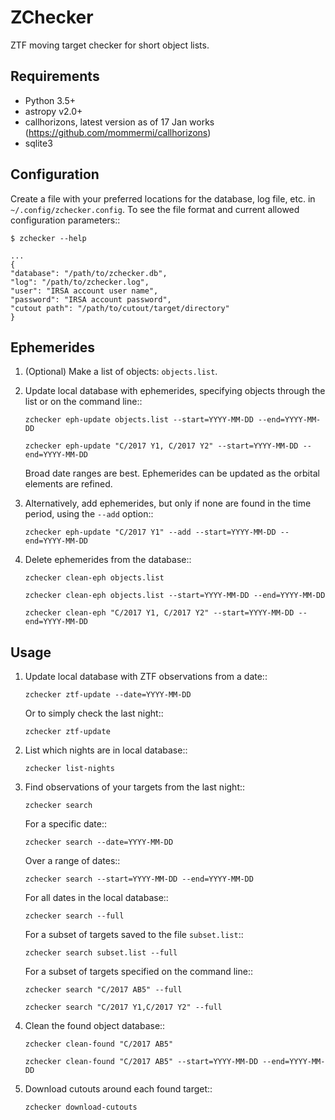 # ZChecker
ZTF moving target checker for short object lists.

## Requirements

* Python 3.5+
* astropy v2.0+
* callhorizons, latest version as of 17 Jan works (https://github.com/mommermi/callhorizons)
* sqlite3

## Configuration

Create a file with your preferred locations for the database, log
file, etc. in `~/.config/zchecker.config`.  To see the file format and
current allowed configuration parameters::

  ```
$ zchecker --help
  
...
{
  "database": "/path/to/zchecker.db",
  "log": "/path/to/zchecker.log",
  "user": "IRSA account user name",
  "password": "IRSA account password",
  "cutout path": "/path/to/cutout/target/directory"
}

```

## Ephemerides

1. (Optional) Make a list of objects: `objects.list`.

1. Update local database with ephemerides, specifying objects through
   the list or on the command line::

     `zchecker eph-update objects.list --start=YYYY-MM-DD --end=YYYY-MM-DD` 

     `zchecker eph-update "C/2017 Y1, C/2017 Y2" --start=YYYY-MM-DD --end=YYYY-MM-DD`

   Broad date ranges are best.  Ephemerides can be updated as the
   orbital elements are refined.
	 
1. Alternatively, add ephemerides, but only if none are found in the
   time period, using the `--add` option::

     `zchecker eph-update "C/2017 Y1" --add --start=YYYY-MM-DD --end=YYYY-MM-DD`

1. Delete ephemerides from the database::

     `zchecker clean-eph objects.list`
     
     `zchecker clean-eph objects.list --start=YYYY-MM-DD --end=YYYY-MM-DD` 
     
     `zchecker clean-eph "C/2017 Y1, C/2017 Y2" --start=YYYY-MM-DD --end=YYYY-MM-DD`


## Usage

1. Update local database with ZTF observations from a date::

     `zchecker ztf-update --date=YYYY-MM-DD`

   Or to simply check the last night::
	
     `zchecker ztf-update`

1. List which nights are in local database::

     `zchecker list-nights`

1. Find observations of your targets from the last night::

     `zchecker search`

   For a specific date::

     `zchecker search --date=YYYY-MM-DD`
	
   Over a range of dates::
	
     `zchecker search --start=YYYY-MM-DD --end=YYYY-MM-DD`

   For all dates in the local database::

     `zchecker search --full`
	
   For a subset of targets saved to the file `subset.list`::

     `zchecker search subset.list --full`
	
   For a subset of targets specified on the command line::

     `zchecker search "C/2017 AB5" --full`
     
     `zchecker search "C/2017 Y1,C/2017 Y2" --full`

1. Clean the found object database::

     `zchecker clean-found "C/2017 AB5"`
     
     `zchecker clean-found "C/2017 AB5" --start=YYYY-MM-DD --end=YYYY-MM-DD`

1. Download cutouts around each found target::

     `zchecker download-cutouts`

